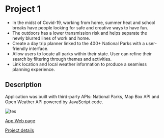 # Project 1

* In the midst of Covid-19, working from home, summer heat and school breaks have people looking for safe and creative ways to have fun.
* The outdoors has a lower transmission risk and helps separate the newly blurred lines of work and home.
* Create a day trip planner linked to the 400+ National Parks with a user-friendly interface. 
* Allow users to locate all parks within their state. User can refine their search by filtering through themes and activities.
* Link location and local weather information to produce a seamless planning experience.

## Description
Application was built with third-party APIs: National Parks, Map Box API and Open Weather API powered by JavaScript code.

![tes](/assets/Picture1.png)


[App Web page](https://khantatyana.github.io/Day-trip-planner/)


[Project details](https://github.com/users/khantatyana/projects/1)

